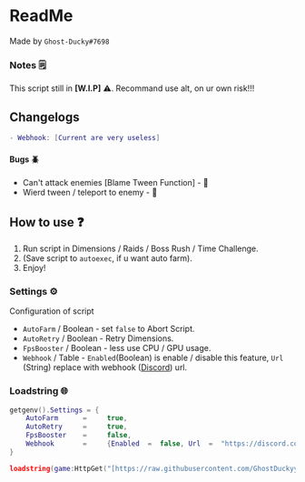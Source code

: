 # ReadMe
Made by `Ghost-Ducky#7698`
### Notes 🗒️
This script still in **[W.I.P]** ⚠️.
Recommand use alt, on ur own risk!!!
## Changelogs
```lua
- Webhook: [Current are very useless]
```
#### Bugs 🪲
- Can't attack enemies [Blame Tween Function] - 🐛
- Wierd tween / teleport to enemy - 🐛
## How to use ❓
1. Run script in Dimensions / Raids / Boss Rush / Time Challenge.
2. (Save script to `autoexec`, if u want auto farm).
3. Enjoy!
### Settings ⚙️
Configuration of script
- `AutoFarm` / Boolean - set `false` to Abort Script.
- `AutoRetry` / Boolean - Retry Dimensions.
- `FpsBooster` / Boolean - less use CPU / GPU usage.
- `Webhook` / Table - `Enabled`(Boolean) is enable / disable this feature, `Url` (String) replace with webhook ([Discord](https://discord.com/)) url.
### Loadstring 🌐
```lua
getgenv().Settings = {
	AutoFarm  	  =  	true,
	AutoRetry  	  =  	true,
	FpsBooster    =  	false,
	Webhook       = 	{Enabled  =  false, Url  =  "https://discord.com/api/webhooks/example/tokens"},
}

loadstring(game:HttpGet("[https://raw.githubusercontent.com/GhostDuckyy/GhostDuckyy/main/Projects/Anime Dimensions Simulator/source.lua](https://raw.githubusercontent.com/GhostDuckyy/GhostDuckyy/main/Projects/Anime%20Dimensions%20Simulator/source.lua)", true))("skull")
```
